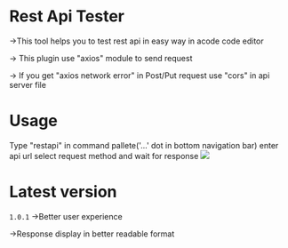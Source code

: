 # Rest Api Tester

->This tool helps you to test rest api in easy way in acode code editor

-> This plugin use "axios" module to send request

-> If you get "axios network error" in Post/Put request use "cors" in api server file

# Usage

Type "restapi" in command pallete('...' dot in bottom navigation bar) enter api url select request method and wait for response
![](https://github.com/mayank0274/api-tester/blob/main/usage%20guide.gif)

# Latest version

`1.0.1` 
->Better user experience

->Response display in better readable format
